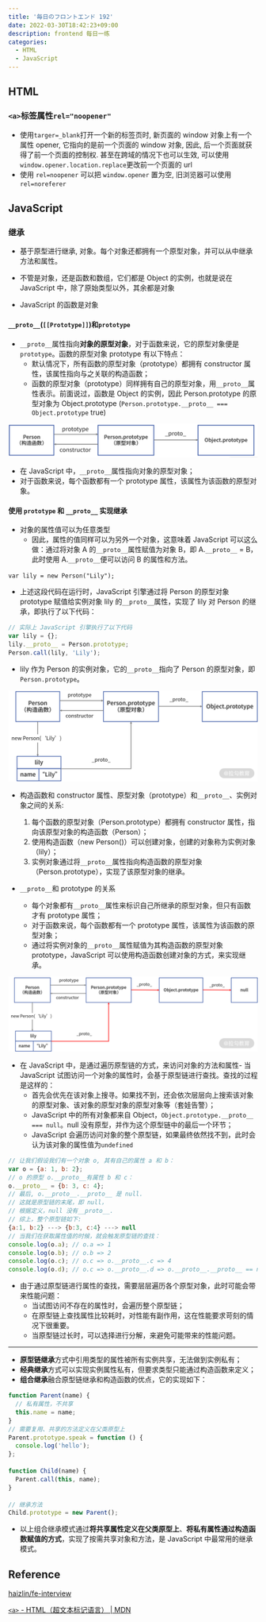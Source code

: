 ```yaml
---
title: '毎日のフロントエンド 192'
date: 2022-03-30T18:42:23+09:00
description: frontend 每日一练
categories:
  - HTML
  - JavaScript
---
```


## HTML

### `<a>`标签属性`rel="noopener"`

- 使用`targer=_blank`打开一个新的标签页时, 新页面的 window 对象上有一个属性 opener, 它指向的是前一个页面的 window 对象, 因此, 后一个页面就获得了前一个页面的控制权. 甚至在跨域的情况下也可以生效, 可以使用 `window.opener.location.replace`更改前一个页面的 url
- 使用 `rel=noopener` 可以把 `window.opener` 置为空, 旧浏览器可以使用 `rel=noreferer`

## JavaScript

### 继承

- 基于原型进行继承, 对象。每个对象还都拥有一个原型对象，并可以从中继承方法和属性。
- 不管是对象，还是函数和数组，它们都是 Object 的实例，也就是说在 JavaScript 中，除了原始类型以外，其余都是对象

- JavaScript 的函数是对象

#### `__proto__`(`[[Prototype]]`)和`prototype`

- `__proto__`属性指向**对象的原型对象**，对于函数来说，它的原型对象便是`prototype`。函数的原型对象 prototype 有以下特点：
  - 默认情况下，所有函数的原型对象（prototype）都拥有 constructor 属性，该属性指向与之关联的构造函数；
  - 函数的原型对象（prototype）同样拥有自己的原型对象，用`__proto__`属性表示。前面说过，函数是 Object 的实例，因此 Person.prototype 的原型对象为 Object.prototype (`Person.prototype.__proto__ === Object.prototype` true)

![`prototype`、`__proto__`和 `constructor` 三个属性的关系](constructor-prototype.png)

- 在 JavaScript 中，`__proto__`属性指向对象的原型对象；
- 对于函数来说，每个函数都有一个 prototype 属性，该属性为该函数的原型对象。

#### 使用 `prototype` 和 `__proto__` 实现继承

- 对象的属性值可以为任意类型
  - 因此，属性的值同样可以为另外一个对象，这意味着 JavaScript 可以这么做：通过将对象 A 的`__proto__`属性赋值为对象 B，即 A.`__proto__` = B，此时使用 A.`__proto__`便可以访问 B 的属性和方法。

`var lily = new Person("Lily");`

- 上述这段代码在运行时，JavaScript 引擎通过将 Person 的原型对象 prototype 赋值给实例对象 lily 的`__proto__`属性，实现了 lily 对 Person 的继承，即执行了以下代码：

```js
// 实际上 JavaScript 引擎执行了以下代码
var lily = {};
lily.__proto__ = Person.prototype;
Person.call(lily, 'Lily');
```

- lily 作为 Person 的实例对象，它的`__proto__`指向了 Person 的原型对象，即 `Person.prototype`。

![关系图](constructor.png)

- 构造函数和 constructor 属性、原型对象（prototype）和`__proto__`、实例对象之间的关系:

  1. 每个函数的原型对象（Person.prototype）都拥有 constructor 属性，指向该原型对象的构造函数（Person）；
  2. 使用构造函数（new Person()）可以创建对象，创建的对象称为实例对象（lily）；
  3. 实例对象通过将`__proto__`属性指向构造函数的原型对象（Person.prototype），实现了该原型对象的继承。

- `__proto__`和 prototype 的关系
  - 每个对象都有`__proto__`属性来标识自己所继承的原型对象，但只有函数才有 prototype 属性；
  - 对于函数来说，每个函数都有一个 prototype 属性，该属性为该函数的原型对象；
  - 通过将实例对象的`__proto__`属性赋值为其构造函数的原型对象 prototype，JavaScript 可以使用构造函数创建对象的方式，来实现继承。

![原型链](prototype-chain.png)

- 在 JavaScript 中，是通过遍历原型链的方式，来访问对象的方法和属性- 当 JavaScript 试图访问一个对象的属性时，会基于原型链进行查找。查找的过程是这样的：
  - 首先会优先在该对象上搜寻。如果找不到，还会依次层层向上搜索该对象的原型对象、该对象的原型对象的原型对象等（套娃告警）；
  - JavaScript 中的所有对象都来自 Object，`Object.prototype.__proto__ === null`。null 没有原型，并作为这个原型链中的最后一个环节；
  - JavaScript 会遍历访问对象的整个原型链，如果最终依然找不到，此时会认为该对象的属性值为`undefined`

```js
// 让我们假设我们有一个对象 o, 其有自己的属性 a 和 b：
var o = {a: 1, b: 2};
// o 的原型 o.__proto__有属性 b 和 c：
o.__proto__ = {b: 3, c: 4};
// 最后, o.__proto__.__proto__ 是 null.
// 这就是原型链的末尾，即 null，
// 根据定义，null 没有__proto__.
// 综上，整个原型链如下:
{a:1, b:2} ---> {b:3, c:4} ---> null
// 当我们在获取属性值的时候，就会触发原型链的查找：
console.log(o.a); // o.a => 1
console.log(o.b); // o.b => 2
console.log(o.c); // o.c => o.__proto__.c => 4
console.log(o.d); // o.c => o.__proto__.d => o.__proto__.__proto__ == null => undefined
```

- 由于通过原型链进行属性的查找，需要层层遍历各个原型对象，此时可能会带来性能问题：
  - 当试图访问不存在的属性时，会遍历整个原型链；
  - 在原型链上查找属性比较耗时，对性能有副作用，这在性能要求苛刻的情况下很重要。
  - 当原型链过长时，可以选择进行分解，来避免可能带来的性能问题。

---

- **原型链继承**方式中引用类型的属性被所有实例共享，无法做到实例私有；
- **经典继承**方式可以实现实例属性私有，但要求类型只能通过构造函数来定义；
- **组合继承**融合原型链继承和构造函数的优点，它的实现如下：

```js
function Parent(name) {
  // 私有属性，不共享
  this.name = name;
}
// 需要复用、共享的方法定义在父类原型上
Parent.prototype.speak = function () {
  console.log('hello');
};

function Child(name) {
  Parent.call(this, name);
}

// 继承方法
Child.prototype = new Parent();
```

- 以上组合继承模式通过**将共享属性定义在父类原型上**、**将私有属性通过构造函数赋值的方式**，实现了按需共享对象和方法，是 JavaScript 中最常用的继承模式。

## Reference

[haizlin/fe-interview](https://github.com/haizlin/fe-interview/blob/master/category/history.md)

[`<a>` - HTML（超文本标记语言） | MDN](https://developer.mozilla.org/zh-CN/docs/Web/HTML/Element/a)
